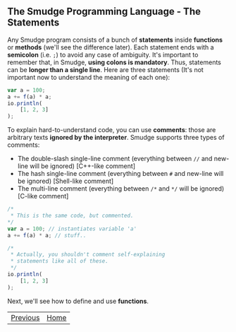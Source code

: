 ## The Smudge Programming Language - The Statements
Any Smudge program consists of a bunch of **statements** inside **functions** or **methods** (we'll see the difference later).
Each statement ends with a **semicolon** (i.e. `;`) to avoid any case
of ambiguity.
It's important to remember that, in Smudge, **using
colons is mandatory**. Thus, statements can be **longer than a single
line**. Here are three statements (It's not important now to understand
the meaning of each one):

```js
var a = 100;
a += f(a) * a;
io.println(
    [1, 2, 3]
);
```

To explain hard-to-understand code, you can use **comments**: those
are arbitrary texts **ignored by the interpreter**.
Smudge supports three types of comments:
- The double-slash single-line comment (everything between `//` and new-line will be ignored) [C++-like comment]
- The hash single-line comment (everything between `#` and new-line will be ignored) [Shell-like comment]
- The multi-line comment (everything between `/*` and `*/` will be ignored) [C-like comment]

```js
/*
 * This is the same code, but commented.
*/
var a = 100; // instantiates variable 'a'
a += f(a) * a; // stuff..

/*
 * Actually, you shouldn't comment self-explaining
 * statements like all of these.
 */
io.println(
    [1, 2, 3]
);
```

Next, we'll see how to define and use **functions**.

|||
|--:|:--|
| [Previous](hello-world.md) | [Home](https://smudgelang.github.io/smudge/) | [Next](functions.md) |

